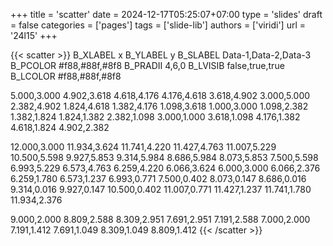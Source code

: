 +++
title = 'scatter'
date = 2024-12-17T05:25:07+07:00
type = 'slides'
draft = false
categories = ['pages']
tags = ['slide-lib']
authors = ['viridi']
url = '24l15'
+++
<!--more-->

{{< scatter >}}
B_XLABEL x
B_YLABEL y
B_SLABEL Data-1,Data-2,Data-3
B_PCOLOR #f88,#88f,#8f8
B_PRADII 4,6,0
B_LVISIB false,true,true
B_LCOLOR #f88,#88f,#8f8

5.000,3.000
4.902,3.618
4.618,4.176
4.176,4.618
3.618,4.902
3.000,5.000
2.382,4.902
1.824,4.618
1.382,4.176
1.098,3.618
1.000,3.000
1.098,2.382
1.382,1.824
1.824,1.382
2.382,1.098
3.000,1.000
3.618,1.098
4.176,1.382
4.618,1.824
4.902,2.382

12.000,3.000
11.934,3.624
11.741,4.220
11.427,4.763
11.007,5.229
10.500,5.598
9.927,5.853
9.314,5.984
8.686,5.984
8.073,5.853
7.500,5.598
6.993,5.229
6.573,4.763
6.259,4.220
6.066,3.624
6.000,3.000
6.066,2.376
6.259,1.780
6.573,1.237
6.993,0.771
7.500,0.402
8.073,0.147
8.686,0.016
9.314,0.016
9.927,0.147
10.500,0.402
11.007,0.771
11.427,1.237
11.741,1.780
11.934,2.376

9.000,2.000
8.809,2.588
8.309,2.951
7.691,2.951
7.191,2.588
7.000,2.000
7.191,1.412
7.691,1.049
8.309,1.049
8.809,1.412
{{< /scatter >}}
